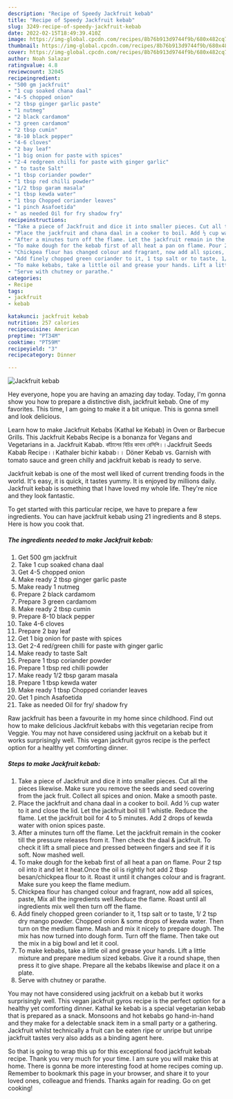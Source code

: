 ```yaml
---
description: "Recipe of Speedy Jackfruit kebab"
title: "Recipe of Speedy Jackfruit kebab"
slug: 3249-recipe-of-speedy-jackfruit-kebab
date: 2022-02-15T18:49:39.410Z
image: https://img-global.cpcdn.com/recipes/8b76b913d9744f9b/680x482cq70/jackfruit-kebab-recipe-main-photo.jpg
thumbnail: https://img-global.cpcdn.com/recipes/8b76b913d9744f9b/680x482cq70/jackfruit-kebab-recipe-main-photo.jpg
cover: https://img-global.cpcdn.com/recipes/8b76b913d9744f9b/680x482cq70/jackfruit-kebab-recipe-main-photo.jpg
author: Noah Salazar
ratingvalue: 4.8
reviewcount: 32045
recipeingredient:
- "500 gm jackfruit"
- "1 cup soaked chana daal"
- "4-5 chopped onion"
- "2 tbsp ginger garlic paste"
- "1 nutmeg"
- "2 black cardamom"
- "3 green cardamom"
- "2 tbsp cumin"
- "8-10 black pepper"
- "4-6 cloves"
- "2 bay leaf"
- "1 big onion for paste with spices"
- "2-4 redgreen chilli for paste with ginger garlic"
- " to taste Salt"
- "1 tbsp coriander powder"
- "1 tbsp red chilli powder"
- "1/2 tbsp garam masala"
- "1 tbsp kewda water"
- "1 tbsp Chopped coriander leaves"
- "1 pinch Asafoetida"
- " as needed Oil for fry shadow fry"
recipeinstructions:
- "Take a piece of Jackfruit and dice it into smaller pieces. Cut all the pieces likewise. Make sure you remove the seeds and seed covering from the jack fruit. Collect all spices and onion. Make a smooth paste."
- "Place the jackfruit and chana daal in a cooker to boil. Add ½ cup water to it and close the lid. Let the jackfruit boil till 1 whistle. Reduce the flame. Let the jackfruit boil for 4 to 5 minutes. Add 2 drops of kewda water with onion spices paste."
- "After a minutes turn off the flame. Let the jackfruit remain in the cooker till the pressure releases from it. Then check the daal &amp; jackfruit. To check it lift a small piece and pressed between fingers and see if it is soft. Now mashed well."
- "To make dough for the kebab first of all heat a pan on flame. Pour 2 tsp oil into it and let it heat.Once the oil is rightly hot add 2 tbsp besan/chickpea flour to it. Roast it until it changes colour and is fragrant. Make sure you keep the flame medium."
- "Chickpea flour has changed colour and fragrant, now add all spices, paste, Mix all the ingredients well.Reduce the flame. Roast until all ingredients mix well then turn off the flame."
- "Add finely chopped green coriander to it, 1 tsp salt or to taste, 1/ 2 tsp dry mango powder. Chopped onion &amp; some drops of kewda water. Then turn on the medium flame. Mash and mix it nicely to prepare dough. The mix has now turned into dough form. Turn off the flame. Then take out the mix in a big bowl and let it cool."
- "To make kebabs, take a little oil and grease your hands. Lift a little mixture and prepare medium sized kebabs. Give it a round shape, then press it to give shape. Prepare all the kebabs likewise and place it on a plate."
- "Serve with chutney or parathe."
categories:
- Recipe
tags:
- jackfruit
- kebab

katakunci: jackfruit kebab 
nutrition: 257 calories
recipecuisine: American
preptime: "PT34M"
cooktime: "PT59M"
recipeyield: "3"
recipecategory: Dinner

---
```



![Jackfruit kebab](https://img-global.cpcdn.com/recipes/8b76b913d9744f9b/680x482cq70/jackfruit-kebab-recipe-main-photo.jpg)

Hey everyone, hope you are having an amazing day today. Today, I'm gonna show you how to prepare a distinctive dish, jackfruit kebab. One of my favorites. This time, I am going to make it a bit unique. This is gonna smell and look delicious.

Learn how to make Jackfruit Kebabs (Kathal ke Kebab) in Oven or Barbecue Grills. This Jackfruit Kebabs Recipe is a bonanza for Vegans and Vegetarians in a. Jackfruit Kabab. কাঁঠালের বিচির কাবাব রেসিপি।।Jackfruit Seeds Kabab Recipe।।Kathaler bichir kabab।। Döner Kebab vs. Garnish with tomato sauce and green chilly and jackfruit kebab is ready to serve.

Jackfruit kebab is one of the most well liked of current trending foods in the world. It's easy, it is quick, it tastes yummy. It is enjoyed by millions daily. Jackfruit kebab is something that I have loved my whole life. They're nice and they look fantastic.


To get started with this particular recipe, we have to prepare a few ingredients. You can have jackfruit kebab using 21 ingredients and 8 steps. Here is how you cook that.

<!--inarticleads1-->

##### The ingredients needed to make Jackfruit kebab:

1. Get 500 gm jackfruit
1. Take 1 cup soaked chana daal
1. Get 4-5 chopped onion
1. Make ready 2 tbsp ginger garlic paste
1. Make ready 1 nutmeg
1. Prepare 2 black cardamom
1. Prepare 3 green cardamom
1. Make ready 2 tbsp cumin
1. Prepare 8-10 black pepper
1. Take 4-6 cloves
1. Prepare 2 bay leaf
1. Get 1 big onion for paste with spices
1. Get 2-4 red/green chilli for paste with ginger garlic
1. Make ready  to taste Salt
1. Prepare 1 tbsp coriander powder
1. Prepare 1 tbsp red chilli powder
1. Make ready 1/2 tbsp garam masala
1. Prepare 1 tbsp kewda water
1. Make ready 1 tbsp Chopped coriander leaves
1. Get 1 pinch Asafoetida
1. Take  as needed Oil for fry/ shadow fry


Raw jackfruit has been a favourite in my home since childhood. Find out how to make delicious Jackfruit kebabs with this vegetarian recipe from Veggie. You may not have considered using jackfruit on a kebab but it works surprisingly well. This vegan jackfruit gyros recipe is the perfect option for a healthy yet comforting dinner. 

<!--inarticleads2-->

##### Steps to make Jackfruit kebab:

1. Take a piece of Jackfruit and dice it into smaller pieces. Cut all the pieces likewise. Make sure you remove the seeds and seed covering from the jack fruit. Collect all spices and onion. Make a smooth paste.
1. Place the jackfruit and chana daal in a cooker to boil. Add ½ cup water to it and close the lid. Let the jackfruit boil till 1 whistle. Reduce the flame. Let the jackfruit boil for 4 to 5 minutes. Add 2 drops of kewda water with onion spices paste.
1. After a minutes turn off the flame. Let the jackfruit remain in the cooker till the pressure releases from it. Then check the daal &amp; jackfruit. To check it lift a small piece and pressed between fingers and see if it is soft. Now mashed well.
1. To make dough for the kebab first of all heat a pan on flame. Pour 2 tsp oil into it and let it heat.Once the oil is rightly hot add 2 tbsp besan/chickpea flour to it. Roast it until it changes colour and is fragrant. Make sure you keep the flame medium.
1. Chickpea flour has changed colour and fragrant, now add all spices, paste, Mix all the ingredients well.Reduce the flame. Roast until all ingredients mix well then turn off the flame.
1. Add finely chopped green coriander to it, 1 tsp salt or to taste, 1/ 2 tsp dry mango powder. Chopped onion &amp; some drops of kewda water. Then turn on the medium flame. Mash and mix it nicely to prepare dough. The mix has now turned into dough form. Turn off the flame. Then take out the mix in a big bowl and let it cool.
1. To make kebabs, take a little oil and grease your hands. Lift a little mixture and prepare medium sized kebabs. Give it a round shape, then press it to give shape. Prepare all the kebabs likewise and place it on a plate.
1. Serve with chutney or parathe.


You may not have considered using jackfruit on a kebab but it works surprisingly well. This vegan jackfruit gyros recipe is the perfect option for a healthy yet comforting dinner. Kathal ke kebab is a special vegetarian kebab that is prepared as a snack. Monsoons and hot kebabs go hand-in-hand and they make for a delectable snack item in a small party or a gathering. Jackfruit whilst technically a fruit can be eaten ripe or unripe but unripe jackfruit tastes very also adds as a binding agent here. 

So that is going to wrap this up for this exceptional food jackfruit kebab recipe. Thank you very much for your time. I am sure you will make this at home. There is gonna be more interesting food at home recipes coming up. Remember to bookmark this page in your browser, and share it to your loved ones, colleague and friends. Thanks again for reading. Go on get cooking!
